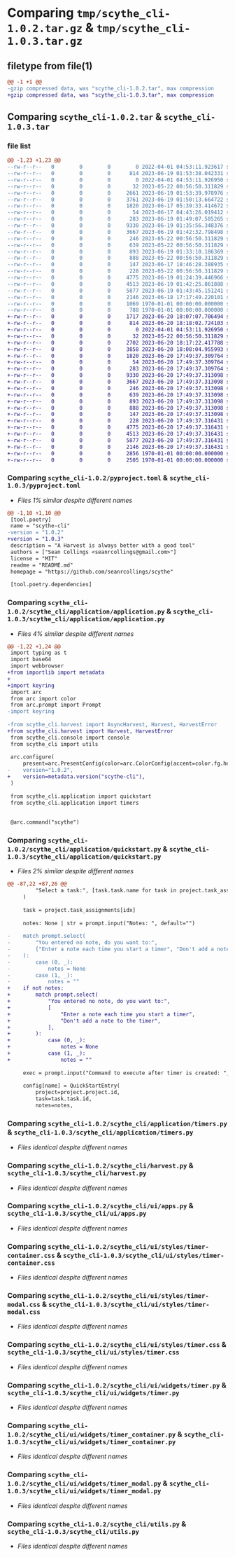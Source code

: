 # Comparing `tmp/scythe_cli-1.0.2.tar.gz` & `tmp/scythe_cli-1.0.3.tar.gz`

## filetype from file(1)

```diff
@@ -1 +1 @@
-gzip compressed data, was "scythe_cli-1.0.2.tar", max compression
+gzip compressed data, was "scythe_cli-1.0.3.tar", max compression
```

## Comparing `scythe_cli-1.0.2.tar` & `scythe_cli-1.0.3.tar`

### file list

```diff
@@ -1,23 +1,23 @@
--rw-r--r--   0        0        0        0 2022-04-01 04:53:11.923617 scythe_cli-1.0.2/README.md
--rw-r--r--   0        0        0      814 2023-06-19 01:53:38.042331 scythe_cli-1.0.2/pyproject.toml
--rw-r--r--   0        0        0        0 2022-04-01 04:53:11.926950 scythe_cli-1.0.2/scythe_cli/__init__.py
--rw-r--r--   0        0        0       32 2023-05-22 00:56:50.311829 scythe_cli-1.0.2/scythe_cli/application/__init__.py
--rw-r--r--   0        0        0     2661 2023-06-19 01:53:39.978976 scythe_cli-1.0.2/scythe_cli/application/application.py
--rw-r--r--   0        0        0     3761 2023-06-19 01:50:13.664722 scythe_cli-1.0.2/scythe_cli/application/quickstart.py
--rw-r--r--   0        0        0     1820 2023-06-17 05:39:33.414672 scythe_cli-1.0.2/scythe_cli/application/timers.py
--rw-r--r--   0        0        0       54 2023-06-17 04:43:26.019412 scythe_cli-1.0.2/scythe_cli/console.py
--rw-r--r--   0        0        0      283 2023-06-19 01:49:07.585265 scythe_cli-1.0.2/scythe_cli/constants.py
--rw-r--r--   0        0        0     9330 2023-06-19 01:35:56.348376 scythe_cli-1.0.2/scythe_cli/harvest.py
--rw-r--r--   0        0        0     3667 2023-06-19 01:42:32.798498 scythe_cli-1.0.2/scythe_cli/ui/apps.py
--rw-r--r--   0        0        0      246 2023-05-22 00:56:50.311829 scythe_cli-1.0.2/scythe_cli/ui/styles/app.css
--rw-r--r--   0        0        0      639 2023-05-22 00:56:50.311829 scythe_cli-1.0.2/scythe_cli/ui/styles/timer-container.css
--rw-r--r--   0        0        0      893 2023-06-19 01:33:10.186369 scythe_cli-1.0.2/scythe_cli/ui/styles/timer-modal.css
--rw-r--r--   0        0        0      888 2023-05-22 00:56:50.311829 scythe_cli-1.0.2/scythe_cli/ui/styles/timer.css
--rw-r--r--   0        0        0      147 2023-06-17 18:46:28.388935 scythe_cli-1.0.2/scythe_cli/ui/widgets/__init__.py
--rw-r--r--   0        0        0      228 2023-05-22 00:56:50.311829 scythe_cli-1.0.2/scythe_cli/ui/widgets/actions.py
--rw-r--r--   0        0        0     4775 2023-06-19 01:24:39.446966 scythe_cli-1.0.2/scythe_cli/ui/widgets/timer.py
--rw-r--r--   0        0        0     4513 2023-06-19 01:42:25.861888 scythe_cli-1.0.2/scythe_cli/ui/widgets/timer_container.py
--rw-r--r--   0        0        0     5877 2023-06-19 01:43:45.151241 scythe_cli-1.0.2/scythe_cli/ui/widgets/timer_modal.py
--rw-r--r--   0        0        0     2146 2023-06-18 17:17:49.220101 scythe_cli-1.0.2/scythe_cli/utils.py
--rw-r--r--   0        0        0     1069 1970-01-01 00:00:00.000000 scythe_cli-1.0.2/setup.py
--rw-r--r--   0        0        0      788 1970-01-01 00:00:00.000000 scythe_cli-1.0.2/PKG-INFO
+-rw-r--r--   0        0        0     1717 2023-06-20 18:07:07.706494 scythe_cli-1.0.3/README.md
+-rw-r--r--   0        0        0      814 2023-06-20 18:18:02.724103 scythe_cli-1.0.3/pyproject.toml
+-rw-r--r--   0        0        0        0 2022-04-01 04:53:11.926950 scythe_cli-1.0.3/scythe_cli/__init__.py
+-rw-r--r--   0        0        0       32 2023-05-22 00:56:50.311829 scythe_cli-1.0.3/scythe_cli/application/__init__.py
+-rw-r--r--   0        0        0     2702 2023-06-20 18:17:22.417788 scythe_cli-1.0.3/scythe_cli/application/application.py
+-rw-r--r--   0        0        0     3858 2023-06-20 18:08:04.955993 scythe_cli-1.0.3/scythe_cli/application/quickstart.py
+-rw-r--r--   0        0        0     1820 2023-06-20 17:49:37.309764 scythe_cli-1.0.3/scythe_cli/application/timers.py
+-rw-r--r--   0        0        0       54 2023-06-20 17:49:37.309764 scythe_cli-1.0.3/scythe_cli/console.py
+-rw-r--r--   0        0        0      283 2023-06-20 17:49:37.309764 scythe_cli-1.0.3/scythe_cli/constants.py
+-rw-r--r--   0        0        0     9330 2023-06-20 17:49:37.313098 scythe_cli-1.0.3/scythe_cli/harvest.py
+-rw-r--r--   0        0        0     3667 2023-06-20 17:49:37.313098 scythe_cli-1.0.3/scythe_cli/ui/apps.py
+-rw-r--r--   0        0        0      246 2023-06-20 17:49:37.313098 scythe_cli-1.0.3/scythe_cli/ui/styles/app.css
+-rw-r--r--   0        0        0      639 2023-06-20 17:49:37.313098 scythe_cli-1.0.3/scythe_cli/ui/styles/timer-container.css
+-rw-r--r--   0        0        0      893 2023-06-20 17:49:37.313098 scythe_cli-1.0.3/scythe_cli/ui/styles/timer-modal.css
+-rw-r--r--   0        0        0      888 2023-06-20 17:49:37.313098 scythe_cli-1.0.3/scythe_cli/ui/styles/timer.css
+-rw-r--r--   0        0        0      147 2023-06-20 17:49:37.313098 scythe_cli-1.0.3/scythe_cli/ui/widgets/__init__.py
+-rw-r--r--   0        0        0      228 2023-06-20 17:49:37.316431 scythe_cli-1.0.3/scythe_cli/ui/widgets/actions.py
+-rw-r--r--   0        0        0     4775 2023-06-20 17:49:37.316431 scythe_cli-1.0.3/scythe_cli/ui/widgets/timer.py
+-rw-r--r--   0        0        0     4513 2023-06-20 17:49:37.316431 scythe_cli-1.0.3/scythe_cli/ui/widgets/timer_container.py
+-rw-r--r--   0        0        0     5877 2023-06-20 17:49:37.316431 scythe_cli-1.0.3/scythe_cli/ui/widgets/timer_modal.py
+-rw-r--r--   0        0        0     2146 2023-06-20 17:49:37.316431 scythe_cli-1.0.3/scythe_cli/utils.py
+-rw-r--r--   0        0        0     2856 1970-01-01 00:00:00.000000 scythe_cli-1.0.3/setup.py
+-rw-r--r--   0        0        0     2505 1970-01-01 00:00:00.000000 scythe_cli-1.0.3/PKG-INFO
```

### Comparing `scythe_cli-1.0.2/pyproject.toml` & `scythe_cli-1.0.3/pyproject.toml`

 * *Files 1% similar despite different names*

```diff
@@ -1,10 +1,10 @@
 [tool.poetry]
 name = "scythe-cli"
-version = "1.0.2"
+version = "1.0.3"
 description = "A Harvest is always better with a good tool"
 authors = ["Sean Collings <seanrcollings@gmail.com>"]
 license = "MIT"
 readme = "README.md"
 homepage = "https://github.com/seanrcollings/scythe"
 
 [tool.poetry.dependencies]
```

### Comparing `scythe_cli-1.0.2/scythe_cli/application/application.py` & `scythe_cli-1.0.3/scythe_cli/application/application.py`

 * *Files 4% similar despite different names*

```diff
@@ -1,22 +1,24 @@
 import typing as t
 import base64
 import webbrowser
+from importlib import metadata
+
+import keyring
 import arc
 from arc import color
 from arc.prompt import Prompt
-import keyring
 
-from scythe_cli.harvest import AsyncHarvest, Harvest, HarvestError
+from scythe_cli.harvest import Harvest, HarvestError
 from scythe_cli.console import console
 from scythe_cli import utils
 
 arc.configure(
     present=arc.PresentConfig(color=arc.ColorConfig(accent=color.fg.hex("#fa5d00"))),
-    version="1.0.2",
+    version=metadata.version("scythe-cli"),
 )
 
 from scythe_cli.application import quickstart
 from scythe_cli.application import timers
 
 
 @arc.command("scythe")
```

### Comparing `scythe_cli-1.0.2/scythe_cli/application/quickstart.py` & `scythe_cli-1.0.3/scythe_cli/application/quickstart.py`

 * *Files 2% similar despite different names*

```diff
@@ -87,22 +87,26 @@
         "Select a task:", [task.task.name for task in project.task_assignments]
     )
 
     task = project.task_assignments[idx]
 
     notes: None | str = prompt.input("Notes: ", default="")
 
-    match prompt.select(
-        "You entered no note, do you want to:",
-        ["Enter a note each time you start a timer", "Don't add a note to the timer"],
-    ):
-        case (0, _):
-            notes = None
-        case (1, _):
-            notes = ""
+    if not notes:
+        match prompt.select(
+            "You entered no note, do you want to:",
+            [
+                "Enter a note each time you start a timer",
+                "Don't add a note to the timer",
+            ],
+        ):
+            case (0, _):
+                notes = None
+            case (1, _):
+                notes = ""
 
     exec = prompt.input("Command to execute after timer is created: ", default="")
 
     config[name] = QuickStartEntry(
         project=project.project.id,
         task=task.task.id,
         notes=notes,
```

### Comparing `scythe_cli-1.0.2/scythe_cli/application/timers.py` & `scythe_cli-1.0.3/scythe_cli/application/timers.py`

 * *Files identical despite different names*

### Comparing `scythe_cli-1.0.2/scythe_cli/harvest.py` & `scythe_cli-1.0.3/scythe_cli/harvest.py`

 * *Files identical despite different names*

### Comparing `scythe_cli-1.0.2/scythe_cli/ui/apps.py` & `scythe_cli-1.0.3/scythe_cli/ui/apps.py`

 * *Files identical despite different names*

### Comparing `scythe_cli-1.0.2/scythe_cli/ui/styles/timer-container.css` & `scythe_cli-1.0.3/scythe_cli/ui/styles/timer-container.css`

 * *Files identical despite different names*

### Comparing `scythe_cli-1.0.2/scythe_cli/ui/styles/timer-modal.css` & `scythe_cli-1.0.3/scythe_cli/ui/styles/timer-modal.css`

 * *Files identical despite different names*

### Comparing `scythe_cli-1.0.2/scythe_cli/ui/styles/timer.css` & `scythe_cli-1.0.3/scythe_cli/ui/styles/timer.css`

 * *Files identical despite different names*

### Comparing `scythe_cli-1.0.2/scythe_cli/ui/widgets/timer.py` & `scythe_cli-1.0.3/scythe_cli/ui/widgets/timer.py`

 * *Files identical despite different names*

### Comparing `scythe_cli-1.0.2/scythe_cli/ui/widgets/timer_container.py` & `scythe_cli-1.0.3/scythe_cli/ui/widgets/timer_container.py`

 * *Files identical despite different names*

### Comparing `scythe_cli-1.0.2/scythe_cli/ui/widgets/timer_modal.py` & `scythe_cli-1.0.3/scythe_cli/ui/widgets/timer_modal.py`

 * *Files identical despite different names*

### Comparing `scythe_cli-1.0.2/scythe_cli/utils.py` & `scythe_cli-1.0.3/scythe_cli/utils.py`

 * *Files identical despite different names*

